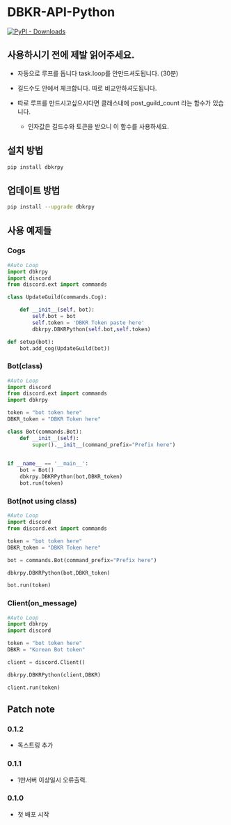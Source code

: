 # DBKR-API-Python

[![PyPI - Downloads](https://img.shields.io/pypi/dm/dbkrpy)](https://pypi.org/project/dbkrpy/)

## 사용하시기 전에 제발 읽어주세요.

* 자동으로 루프를 돕니다 task.loop를 안만드셔도됩니다. (30분)

* 길드수도 안에서 체크합니다. 따로 비교안하셔도됩니다.

* 따로 루프를 만드시고싶으시다면 클래스내에 post_guild_count 라는 함수가 있습니다.

  * 인자값은 길드수와 토큰을 받으니 이 함수를 사용하세요.

## 설치 방법

```sh
pip install dbkrpy
```

## 업데이트 방법

```sh
pip install --upgrade dbkrpy
```

## 사용 예제들

### Cogs

```py
#Auto Loop
import dbkrpy
import discord
from discord.ext import commands

class UpdateGuild(commands.Cog):

    def __init__(self, bot):
        self.bot = bot
        self.token = 'DBKR Token paste here'
        dbkrpy.DBKRPython(self.bot,self.token)

def setup(bot):
    bot.add_cog(UpdateGuild(bot))

```

### Bot(class)

```py
#Auto Loop
import discord
from discord.ext import commands
import dbkrpy

token = "bot token here"
DBKR_token = "DBKR Token here"

class Bot(commands.Bot):
    def __init__(self):
        super().__init__(command_prefix="Prefix here")
    

if __name__ == '__main__':
    bot = Bot()
    dbkrpy.DBKRPython(bot,DBKR_token)
    bot.run(token)
```

### Bot(not using class)

```py
#Auto Loop
import discord
from discord.ext import commands

token = "bot token here"
DBKR_token = "DBKR Token here"

bot = commands.Bot(command_prefix="Prefix here")

dbkrpy.DBKRPython(bot,DBKR_token)

bot.run(token)
```

### Client(on_message)

```py
#Auto Loop
import dbkrpy
import discord

token = "bot token here"
DBKR = "Korean Bot token"

client = discord.Client()

dbkrpy.DBKRPython(client,DBKR)

client.run(token)
```

## Patch note

### 0.1.2

* 독스트링 추가

### 0.1.1

* 1만서버 이상일시 오류출력.

### 0.1.0

* 첫 배포 시작
